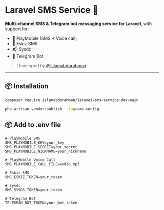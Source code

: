 # Laravel SMS Service 📲

**Multi-channel SMS & Telegram bot messaging service for Laravel**, with support for:

- 📡 PlayMobile (SMS + Voice call)
- 💬 Eskiz SMS
- 📬 Sysdc
- 🤖 Telegram Bot

> Developed by [@islamabdurahman](https://github.com/islamabdurahman)

---

## 📦 Installation

```bash
composer require islamabdurahman/laravel-sms-service:dev-main
```

```bash
php artisan vendor:publish --tag=sms-config
```


## 📦 Add to .env file
```
# PlayMobile SMS
SMS_PLAYMOBILE_KEY=your_key
SMS_PLAYMOBILE_SECRET=your_secret
SMS_PLAYMOBILE_NICKNAME=your_nickname

# PlayMobile Voice Call
SMS_PLAYMOBILE_CALL_FILE=audio.mp3

# Eskiz SMS
SMS_ESKIZ_TOKEN=your_token

# Sysdc
SMS_SYSDS_TOKEN=your_token

# Telegram Bot
TELEGRAM_BOT_TOKEN=your_bot_token

```